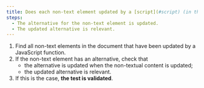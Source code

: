 ```yaml
---
title: Does each non-text element updated by a [script](#script) (in the page, or in a [frame](#frame)) and having an [alternative](#alternative-a-script) meet these conditions?
steps:
  - The alternative for the non-text element is updated.
  - The updated alternative is relevant.
---
```


1. Find all non-text elements in the document that have been updated by a JavaScript function.
2. If the non-text element has an alternative, check that
   - the alternative is updated when the non-textual content is updated;
   - the updated alternative is relevant.
3. If this is the case, **the test is validated**.

